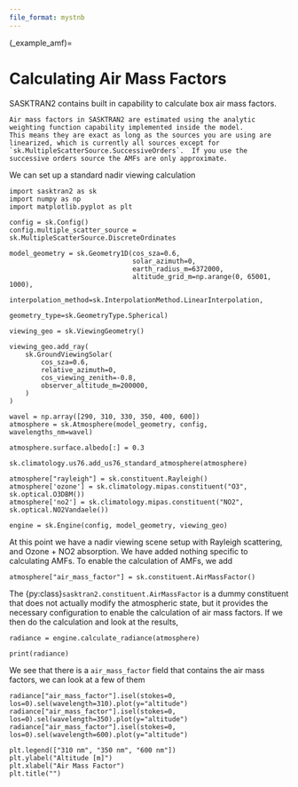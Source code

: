 ```yaml
---
file_format: mystnb
---
```


(_example_amf)=
# Calculating Air Mass Factors
SASKTRAN2 contains built in capability to calculate box air mass factors.

```{note}
Air mass factors in SASKTRAN2 are estimated using the analytic weighting function capability implemented inside the model.
This means they are exact as long as the sources you are using are linearized, which is currently all sources except for
`sk.MultipleScatterSource.SuccessiveOrders`.  If you use the successive orders source the AMFs are only approximate.
```

We can set up a standard nadir viewing
calculation

```{code-cell}
import sasktran2 as sk
import numpy as np
import matplotlib.pyplot as plt

config = sk.Config()
config.multiple_scatter_source = sk.MultipleScatterSource.DiscreteOrdinates

model_geometry = sk.Geometry1D(cos_sza=0.6,
                               solar_azimuth=0,
                               earth_radius_m=6372000,
                               altitude_grid_m=np.arange(0, 65001, 1000),
                               interpolation_method=sk.InterpolationMethod.LinearInterpolation,
                               geometry_type=sk.GeometryType.Spherical)

viewing_geo = sk.ViewingGeometry()

viewing_geo.add_ray(
    sk.GroundViewingSolar(
        cos_sza=0.6,
        relative_azimuth=0,
        cos_viewing_zenith=-0.8,
        observer_altitude_m=200000,
    )
)

wavel = np.array([290, 310, 330, 350, 400, 600])
atmosphere = sk.Atmosphere(model_geometry, config, wavelengths_nm=wavel)

atmosphere.surface.albedo[:] = 0.3

sk.climatology.us76.add_us76_standard_atmosphere(atmosphere)

atmosphere["rayleigh"] = sk.constituent.Rayleigh()
atmosphere['ozone'] = sk.climatology.mipas.constituent("O3", sk.optical.O3DBM())
atmosphere['no2'] = sk.climatology.mipas.constituent("NO2", sk.optical.NO2Vandaele())

engine = sk.Engine(config, model_geometry, viewing_geo)
```

At this point we have a nadir viewing scene setup with Rayleigh scattering, and Ozone + NO2 absorption.
We have added nothing specific to calculating AMFs.  To enable the calculation of AMFs, we add

```{code-cell}
atmosphere["air_mass_factor"] = sk.constituent.AirMassFactor()
```

The {py:class}`sasktran2.constituent.AirMassFactor` is a dummy constituent that does not actually modify the atmospheric state,
but it provides the necessary configuration to enable the calculation of air mass factors.  If we then do the calculation and
look at the results,

```{code-cell}
radiance = engine.calculate_radiance(atmosphere)

print(radiance)
```
We see that there is a `air_mass_factor` field that contains the air mass factors, we can look at a few of them

```{code-cell}
radiance["air_mass_factor"].isel(stokes=0, los=0).sel(wavelength=310).plot(y="altitude")
radiance["air_mass_factor"].isel(stokes=0, los=0).sel(wavelength=350).plot(y="altitude")
radiance["air_mass_factor"].isel(stokes=0, los=0).sel(wavelength=600).plot(y="altitude")

plt.legend(["310 nm", "350 nm", "600 nm"])
plt.ylabel("Altitude [m]")
plt.xlabel("Air Mass Factor")
plt.title("")
```
